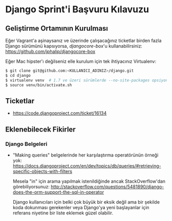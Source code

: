 # Django Sprint'i Başvuru Kılavuzu

## Geliştirme Ortamının Kurulması

Eğer Vagrant'a aşinaysanız ve üzerinde çalışacağınız ticketlar birden fazla Django sürümünü kapsıyorsa,
*djangocore-box*'u kullanabilirsiniz: https://github.com/jphalip/djangocore-box

Eğer Mac hipster'ı değilseniz elle kurulum için tek ihtiyacınız Virtualenv:

```sh
$ git clone git@github.com:<KULLANICI_ADINIZ>/django.git
$ cd django
$ virtualenv venv  # 1.7 ve üzeri sürümlerde --no-site-packages opsiyonunu kullanmanıza gerek yok
$ source venv/bin/activate.sh
```

## Ticketlar

* https://code.djangoproject.com/ticket/16134

## Eklenebilecek Fikirler

### Django Belgeleri

* "Making queries" belgelerinde her karşılaştırma operatörünün örneği yok:
  https://docs.djangoproject.com/en/dev/topics/db/queries/#retrieving-specific-objects-with-filters

  Mesela "in" için arama yapılmak istenildiğinde ancak StackOverflow'dan görebiliyorsunuz:
  http://stackoverflow.com/questions/5481890/django-does-the-orm-support-the-sql-in-operator

  Django kullanıcıları için belki çok büyük bir eksik değil ama bir şekilde koda dokunması
  gerekenler veya Django'ya yeni başlayanlar için referans niyetine bir liste eklemek güzel olabilir.
